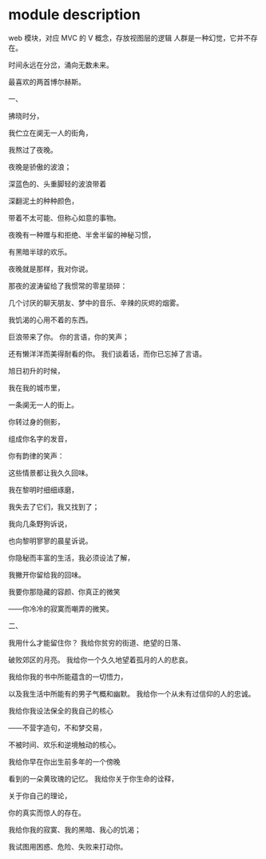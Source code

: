 # module description
web 模块，对应 MVC 的 V 概念，存放视图层的逻辑
人群是一种幻觉，它并不存在。

时间永远在分岔，涌向无数未来。





最喜欢的两首博尔赫斯。



一、

拂晓时分，

我伫立在阒无一人的街角，

我熬过了夜晚。


夜晚是骄傲的波浪；

深蓝色的、头重脚轻的波浪带着

深翻泥土的种种颜色，

带着不太可能、但称心如意的事物。



夜晚有一种赠与和拒绝、半舍半留的神秘习惯，

有黑暗半球的欢乐。

夜晚就是那样，我对你说。


那夜的波涛留给了我惯常的零星琐碎：

几个讨厌的聊天朋友、梦中的音乐、辛辣的灰烬的烟雾。

我饥渴的心用不着的东西。


巨浪带来了你。
你的言语，你的笑声；

还有懒洋洋而美得耐看的你。
我们谈着话，而你已忘掉了言语。


旭日初升的时候，

我在我的城市里，

一条阒无一人的街上。


你转过身的侧影，

组成你名字的发音，

你有韵律的笑声：

这些情景都让我久久回味。


我在黎明时细细琢磨，

我失去了它们，我又找到了；

我向几条野狗诉说，

也向黎明寥寥的晨星诉说。


你隐秘而丰富的生活，我必须设法了解，

我撇开你留给我的回味。

我要你那隐藏的容颜、你真正的微笑

——你冷冷的寂寞而嘲弄的微笑。


二、



我用什么才能留住你？
我给你贫穷的街道、绝望的日落、

破败郊区的月亮。
我给你一个久久地望着孤月的人的悲哀。



我给你我的书中所能蕴含的一切悟力，

以及我生活中所能有的男子气概和幽默。
我给你一个从未有过信仰的人的忠诚。

我给你我设法保全的我自己的核心

——不营字造句，不和梦交易，

不被时间、欢乐和逆境触动的核心。


我给你早在你出生前多年的一个傍晚

看到的一朵黄玫瑰的记忆。
我给你关于你生命的诠释，

关于你自己的理论，

你的真实而惊人的存在。


我给你我的寂寞、我的黑暗、我心的饥渴；

我试图用困惑、危险、失败来打动你。 